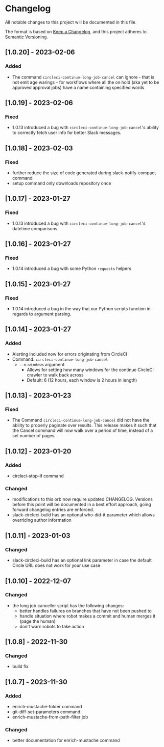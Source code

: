 # Changelog
All notable changes to this project will be documented in this file.

The format is based on [Keep a Changelog](https://keepachangelog.com/en/1.0.0/),
and this project adheres to [Semantic Versioning](https://semver.org/spec/v2.0.0.html).


## [1.0.20] - 2023-02-06
### Added

  - The command `circleci-continue-long-job-cancel` can ignore - that is not emit age warings - for workflows where all the on hold (aka yet to be approved approval jobs) have a name containing specified words

## [1.0.19] - 2023-02-06
### Fixed
- 1.0.13 introduced a bug with `circleci-continue-long-job-cancel`'s ability to correctly fetch user
  info for better Slack messages.

## [1.0.18] - 2023-02-03
### Fixed
  - further reduce the size of code generated during slack-notify-compact command
  - setup command only downloads repository once

## [1.0.17] - 2023-01-27

### Fixed
- 1.0.13 introduced a bug with `circleci-continue-long-job-cancel`'s datetime comparisons.

## [1.0.16] - 2023-01-27

### Fixed
- 1.0.14 introduced a bug with some Python `requests` helpers.

## [1.0.15] - 2023-01-27

### Fixed
- 1.0.14 introduced a bug in the way that our Python scripts function in regards to argument parsing.

## [1.0.14] - 2023-01-27

### Added
- Alerting included now for errors originating from CircleCI
- Command: `circleci-continue-long-job-cancel`
  - `--n-windows` argument:
    - Allows for setting how many windows for the continue CircleCI crawler to walk back across
    - Default: 6 (12 hours, each window is 2 hours in length)

## [1.0.13] - 2023-01-23

### Fixed
- The Command `circleci-continue-long-job-cancel` did not have the ability to properly paginate
  over results. This release makes it such that the Cancel command will now walk over a period of
  time, instead of a set number of pages.

## [1.0.12] - 2023-01-20
### Added
  - circleci-stop-if command

### Changed
  - modifications to this orb now require updated CHANGELOG. Versions before this point will be documented in a best effort approach, going forward changelog entries are enforced.
  - slack-circleci-build has an optional who-did-it parameter which allows overriding author information


## [1.0.11] - 2023-01-03

### Changed
  - slack-circleci-build has an optional link parameter in case the default Circle URL does not work for your use case


## [1.0.10] - 2022-12-07

### Changed
  - the long job canceller script has the following changes:
    - better handles failures on branches that have not been pushed to
    - handle situation where robot makes a commit and human merges it (page the human)
    - don't warn robots to take action

## [1.0.8] - 2022-11-30

### Changed
  - build fix


## [1.0.7] - 2023-11-30
### Added
  - enrich-mustache-folder command
  - git-diff-set-parameters command
  - enrich-mustache-from-path-filter job

### Changed
  - better documentation for enrich-mustache command

